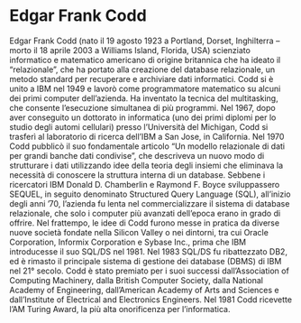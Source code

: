 # Edgar Frank Codd

Edgar Frank Codd (nato il 19 agosto 1923 a Portland, Dorset, Inghilterra – morto il 18 aprile 2003 a Williams Island, Florida, USA) scienziato informatico e matematico americano di origine britannica che ha ideato il “relazionale”, che ha portato alla creazione del database relazionale, un metodo standard per recuperare e archiviare dati informatici. Codd si è unito a IBM nel 1949 e lavorò come programmatore matematico su alcuni dei primi computer dell’azienda. Ha inventato la tecnica del multitasking, che consente l’esecuzione simultanea di più programmi. Nel 1967, dopo aver conseguito un dottorato in informatica (uno dei primi diplomi per lo studio degli automi cellulari) presso l’Università del Michigan, Codd si trasferì al laboratorio di ricerca dell’IBM a San Jose, in California. 
Nel 1970 Codd pubblicò il suo fondamentale articolo “Un modello relazionale di dati per grandi banche dati condivise”, che descriveva un nuovo modo di strutturare i dati utilizzando idee della teoria degli insiemi che eliminava la necessità di conoscere la struttura interna di un database. Sebbene i ricercatori IBM Donald D. Chamberlin e Raymond F. Boyce sviluppassero SEQUEL, in seguito denominato Structured Query Language (SQL), all’inizio degli anni ’70, l’azienda fu lenta nel commercializzare il sistema di database relazionale, che solo i computer più avanzati dell’epoca erano in grado di offrire. Nel frattempo, le idee di Codd furono messe in pratica da diverse nuove società fondate nella Silicon Valley o nei dintorni, tra cui Oracle Corporation, Informix Corporation e Sybase Inc., prima che IBM introducesse il suo SQL/DS nel 1981. Nel 1983 SQL/DS fu ribattezzato DB2, ed è rimasto il principale sistema di gestione dei database (DBMS) di IBM nel 21° secolo.
Codd è stato premiato per i suoi successi dall’Association of Computing Machinery, dalla British Computer Society, dalla National Academy of Engineering, dall’American Academy of Arts and Sciences e dall’Institute of Electrical and Electronics Engineers. Nel 1981 Codd ricevette l’AM Turing Award, la più alta onorificenza per l’informatica.
